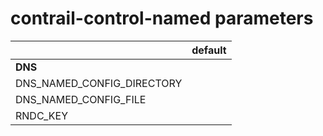# contrail-control-named parameters

| | default |
|---|---|
| **DNS** | |
| DNS_NAMED_CONFIG_DIRECTORY | |
| DNS_NAMED_CONFIG_FILE | |
| RNDC_KEY | |
